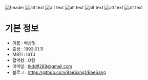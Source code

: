 ![header][def]
![ alt text ](https://img.shields.io/badge/Python-3.11-3776AB?style=for-the-badge&logo=Python)
![ alt text ](https://img.shields.io/badge/Java-17.0.2-2C2255?style=for-the-badge&logo=Java)
![ alt text ](https://img.shields.io/badge/Linux-5.12_rc7-FCC624?style=for-the-badge&logo=Linux)
![ alt text ](https://img.shields.io/badge/R_Studio-4.1.0-276DC3?style=for-the-badge&logo=R_Studio)
![ alt text ](https://img.shields.io/badge/Tableau-E97627?style=for-the-badge&logo=R_Studio)
![ alt text ](https://img.shields.io/badge/TensorFlow-FF6F00?style=for-the-badge&logo=R_Studio)



[def]: https://capsule-render.vercel.app/api?type=waving&color=auto&height=300&section=header&text=Welcome%to%My%20Profile&fontSize=90


# 기본 정보
  * 이름 : 배상일
  * 출생 : 1993.01.11
  * MBTI : ISTJ
  * 혈액형 : O형
  * 이메일 : tkddlf288@gmail.com
  * 블로그 : https://github.com/BaeSang1/BaeSang